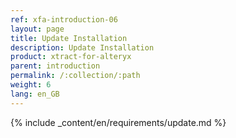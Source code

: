 ```yaml
---
ref: xfa-introduction-06
layout: page
title: Update Installation
description: Update Installation
product: xtract-for-alteryx
parent: introduction
permalink: /:collection/:path
weight: 6
lang: en_GB
---
```



{% include _content/en/requirements/update.md %}